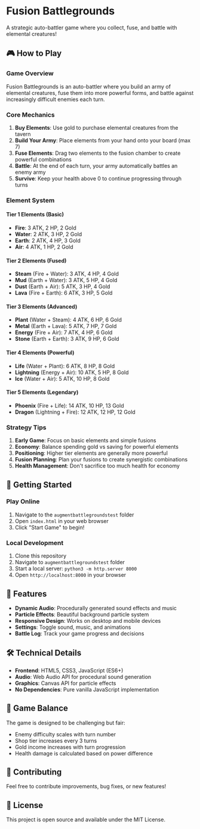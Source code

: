 # Fusion Battlegrounds

A strategic auto-battler game where you collect, fuse, and battle with elemental creatures!

## 🎮 How to Play

### Game Overview
Fusion Battlegrounds is an auto-battler where you build an army of elemental creatures, fuse them into more powerful forms, and battle against increasingly difficult enemies each turn.

### Core Mechanics

1. **Buy Elements**: Use gold to purchase elemental creatures from the tavern
2. **Build Your Army**: Place elements from your hand onto your board (max 7)
3. **Fuse Elements**: Drag two elements to the fusion chamber to create powerful combinations
4. **Battle**: At the end of each turn, your army automatically battles an enemy army
5. **Survive**: Keep your health above 0 to continue progressing through turns

### Element System

#### Tier 1 Elements (Basic)
- **Fire**: 3 ATK, 2 HP, 2 Gold
- **Water**: 2 ATK, 3 HP, 2 Gold  
- **Earth**: 2 ATK, 4 HP, 3 Gold
- **Air**: 4 ATK, 1 HP, 2 Gold

#### Tier 2 Elements (Fused)
- **Steam** (Fire + Water): 3 ATK, 4 HP, 4 Gold
- **Mud** (Earth + Water): 3 ATK, 5 HP, 4 Gold
- **Dust** (Earth + Air): 5 ATK, 3 HP, 4 Gold
- **Lava** (Fire + Earth): 6 ATK, 3 HP, 5 Gold

#### Tier 3 Elements (Advanced)
- **Plant** (Water + Steam): 4 ATK, 6 HP, 6 Gold
- **Metal** (Earth + Lava): 5 ATK, 7 HP, 7 Gold
- **Energy** (Fire + Air): 7 ATK, 4 HP, 6 Gold
- **Stone** (Earth + Earth): 3 ATK, 9 HP, 6 Gold

#### Tier 4 Elements (Powerful)
- **Life** (Water + Plant): 6 ATK, 8 HP, 8 Gold
- **Lightning** (Energy + Air): 10 ATK, 5 HP, 8 Gold
- **Ice** (Water + Air): 5 ATK, 10 HP, 8 Gold

#### Tier 5 Elements (Legendary)
- **Phoenix** (Fire + Life): 14 ATK, 10 HP, 13 Gold
- **Dragon** (Lightning + Fire): 12 ATK, 12 HP, 12 Gold

### Strategy Tips

1. **Early Game**: Focus on basic elements and simple fusions
2. **Economy**: Balance spending gold vs saving for powerful elements
3. **Positioning**: Higher tier elements are generally more powerful
4. **Fusion Planning**: Plan your fusions to create synergistic combinations
5. **Health Management**: Don't sacrifice too much health for economy

## 🚀 Getting Started

### Play Online
1. Navigate to the `augmentbattlegroundstest` folder
2. Open `index.html` in your web browser
3. Click "Start Game" to begin!

### Local Development
1. Clone this repository
2. Navigate to `augmentbattlegroundstest` folder
3. Start a local server: `python3 -m http.server 8000`
4. Open `http://localhost:8000` in your browser

## 🎵 Features

- **Dynamic Audio**: Procedurally generated sound effects and music
- **Particle Effects**: Beautiful background particle system
- **Responsive Design**: Works on desktop and mobile devices
- **Settings**: Toggle sound, music, and animations
- **Battle Log**: Track your game progress and decisions

## 🛠️ Technical Details

- **Frontend**: HTML5, CSS3, JavaScript (ES6+)
- **Audio**: Web Audio API for procedural sound generation
- **Graphics**: Canvas API for particle effects
- **No Dependencies**: Pure vanilla JavaScript implementation

## 🎯 Game Balance

The game is designed to be challenging but fair:
- Enemy difficulty scales with turn number
- Shop tier increases every 3 turns
- Gold income increases with turn progression
- Health damage is calculated based on power difference

## 🤝 Contributing

Feel free to contribute improvements, bug fixes, or new features!

## 📄 License

This project is open source and available under the MIT License.
